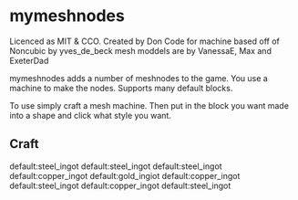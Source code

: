 mymeshnodes
========

Licenced as MIT & CCO.
Created by Don
Code for machine based off of Noncubic by yves_de_beck
mesh moddels are by VanessaE, Max and ExeterDad

mymeshnodes adds a number of meshnodes to the game. You use a machine to make the nodes. Supports many default blocks.

To use simply craft a mesh machine. Then put in the block you want made into a shape and click what style you want.

Craft
-------

default:steel_ingot	default:steel_ingot		default:steel_ingot
default:copper_ingot	default:gold_ingiot		default:copper_ingot
default:steel_ingot	default:copper_ingot		default:steel_ingot
